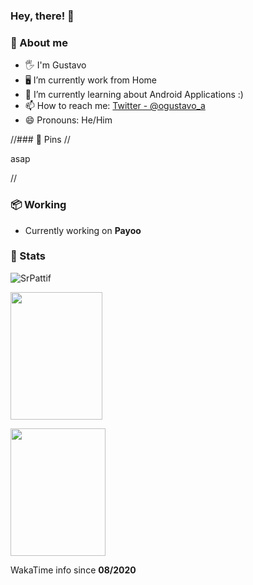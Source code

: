 ### Hey, there! 👋

### 🐬 About me

- 🖐️ I'm Gustavo
- 🖥️ I’m currently work from Home
- 🌱 I’m currently learning about Android Applications :)
- 📫 How to reach me: [Twitter - @ogustavo_a](https://twitter.com/ogustavo_a)
- 😄 Pronouns: He/Him

//### 📌 Pins
//<p>asap</p>
//
### 📦 Working
- Currently working on <b>Payoo</b>

### 🔮 Stats

<p>
<img src="https://github-readme-streak-stats.herokuapp.com/?user=SrPattif&theme=blueberry" alt="SrPattif"/>
</p>
<p>
<img src="https://github-readme-stats.vercel.app/api?username=SrPattif&count_private=true&show_icons=true&theme=blueberry" width=54% height="204px"/>
</p>

<p>
<img src="https://github-readme-stats.vercel.app/api/wakatime?username=SrPattif&theme=blueberry" width=55% height="204px"/>
</p>
WakaTime info since <b>08/2020</b>
